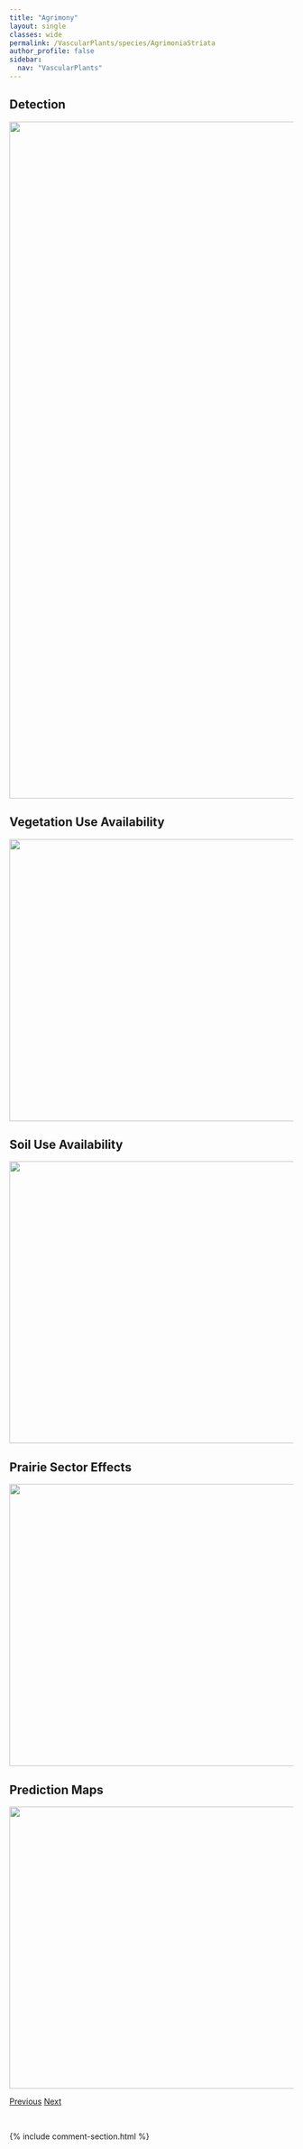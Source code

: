 ```yaml
---
title: "Agrimony"
layout: single
classes: wide
permalink: /VascularPlants/species/AgrimoniaStriata
author_profile: false
sidebar:
  nav: "VascularPlants"
---
```


<h2>Detection</h2>

<a href="https://drive.google.com/uc?export=view&id=1Nott6ImLjBG0T4-W8s7VRSDSA-w5JWxS">
<img src="https://drive.google.com/uc?export=view&id=1Nott6ImLjBG0T4-W8s7VRSDSA-w5JWxS" height = "1200" width = "800">
</a>


<h2>Vegetation Use Availability</h2>

<a href="https://drive.google.com/uc?export=view&id=1XkuSzioWHXYAAj76c1h1-xz8Jky3y4QK">
<img src="https://drive.google.com/uc?export=view&id=1XkuSzioWHXYAAj76c1h1-xz8Jky3y4QK" height = "500" width = "1000">
</a>


<h2>Soil Use Availability</h2>

<a href="https://drive.google.com/uc?export=view&id=1-1oxPJU-69UJ6zK47abVHKlW6969miWv">
<img src="https://drive.google.com/uc?export=view&id=1-1oxPJU-69UJ6zK47abVHKlW6969miWv" height = "500" width = "1000">
</a>


<h2>Prairie Sector Effects</h2>

<a href="https://drive.google.com/uc?export=view&id=1r32MILJD6BpcA46rR2WDAnHD9DVbdcCV">
<img src="https://drive.google.com/uc?export=view&id=1r32MILJD6BpcA46rR2WDAnHD9DVbdcCV" height = "500" width = "1000">
</a>


<h2>Prediction Maps</h2>

<a href="https://drive.google.com/uc?export=view&id=1Jd3eQIO-Wp8WVebTU_p4jTdB14NjqG0I">
<img src="https://drive.google.com/uc?export=view&id=1Jd3eQIO-Wp8WVebTU_p4jTdB14NjqG0I" height = "500" width = "1000">
</a>


<a href="/DevelopmentWebsite/VascularPlants/species/AgoserisGlauca" class="pagination--pager" title="Yellow False Dandelion">Previous</a> <a href="/DevelopmentWebsite/VascularPlants/species/AgropyronFragileCristatum" class="pagination--pager" title="Agropyron fragile/cristatum">Next</a>

<p>&nbsp;</p>

{% include comment-section.html %}
